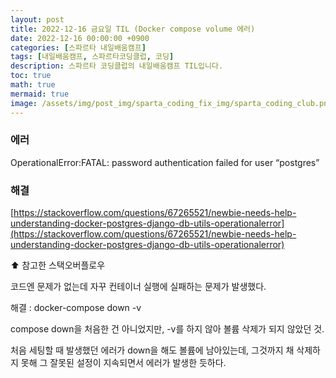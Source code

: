 ```yaml
---
layout: post
title: 2022-12-16 금요일 TIL (Docker compose volume 에러)
date: 2022-12-16 00:00:00 +0900
categories: [스파르타 내일배움캠프]
tags: [내일배움캠프, 스파르타코딩클럽, 코딩]
description: 스파르타 코딩클럽의 내일배움캠프 TIL입니다.
toc: true
math: true
mermaid: true
image: /assets/img/post_img/sparta_coding_fix_img/sparta_coding_club.png
---
```

### 에러

OperationalError:FATAL: password authentication failed for user “postgres”

### 해결

[https://stackoverflow.com/questions/67265521/newbie-needs-help-understanding-docker-postgres-django-db-utils-operationalerror](https://stackoverflow.com/questions/67265521/newbie-needs-help-understanding-docker-postgres-django-db-utils-operationalerror)

⬆️ 참고한 스택오버플로우

코드엔 문제가 없는데 자꾸 컨테이너 실행에 실패하는 문제가 발생했다.

해결 : docker-compose down -v

compose down을 처음한 건 아니었지만, -v를 하지 않아 볼륨 삭제가 되지 않았던 것.

처음 세팅할 때 발생했던 에러가 down을 해도 볼륨에 남아있는데, 그것까지 채 삭제하지 못해 그 잘못된 설정이 지속되면서 에러가 발생한 듯하다.